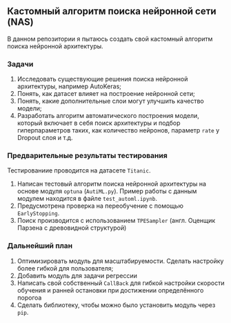 ## Кастомный алгоритм поиска нейронной сети (NAS)
В данном репозитории я пытаюсь создать свой кастомный алгоритм поиска нейронной архитектуры.

### Задачи
1) Исследовать существующие решения поиска нейронной архитектуры, например AutoKeras;
2) Понять, как датасет влияет на построение нейронной сети;
3) Понять, какие дополнительные слои могут улучшить качество модели;
4) Разработать алгоритм автоматического построения модели, который включает в себя поиск архитектуры и подбор гиперпараметров таких, как количество нейронов, параметр `rate` у Dropout слоя и т.д.

### Предварительные результаты тестирования

Тестированиие проводится на датасете `Titanic`.

1) Написан тестовый алгоритм поиска нейронной архитектуры на основе модуля `optuna` (`AutiML.py`). Пример работы с данным модулем находится в файле `test_automl.ipynb`.
2) Предусмотрена проверка на переобучение с помощью `EarlyStopping`.
3) Поиск производится с использованием `TPESampler` (англ. Оценщик Парзена с древовидной структурой)

### Дальнейший план

1) Оптимизировать модуль для масштабируемости. Сделать настройку более гибкой для пользователя;
2) Добавить модуль для задачи регрессии
3) Написать свой собственный `CallBack` для гибкой настройки скорости обучения и ранней остановки при достижении определённого порогоа
4) Сделать библиотеку, чтобы можно было установить модуль через `pip`.



